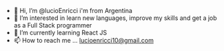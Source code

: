 - 👋 Hi, I’m @lucioEnricci i'm from Argentina
- 👀 I’m interested in learn new languages, improve my skills and get a job as a Full Stack programmer
- 🌱 I’m currently learning React JS
- 📫 How to reach me ... lucioenricci10@gmail.com 

<!---
lucioEnricci/lucioEnricci is a ✨ special ✨ repository because its `README.md` (this file) appears on your GitHub profile.
You can click the Preview link to take a look at your changes.
--->
